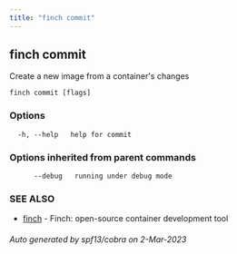 ```yaml
---
title: "finch commit"
---
```

## finch commit

Create a new image from a container's changes

```
finch commit [flags]
```

### Options

```
  -h, --help   help for commit
```

### Options inherited from parent commands

```
      --debug   running under debug mode
```

### SEE ALSO

* [finch](../finch/)	 - Finch: open-source container development tool

###### Auto generated by spf13/cobra on 2-Mar-2023
